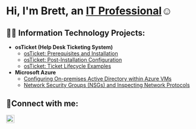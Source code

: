 <h1>Hi, I'm Brett, an <a href="www.linkedin.com/in/brett-easton">IT Professional</a>☺</h1>

<h2>👨‍💻 Information Technology Projects:</h2>

- <b>osTicket (Help Desk Ticketing System)</b>
  - [osTicket: Prerequisites and Installation](https://github.com/beaston15/osticket-prereqs)
  - [osTicket: Post-Installation Configuration](https://github.com/beaston15/post-install-config)
  - [osTicket: Ticket Lifecycle Examples](https://github.com/beaston15/ticket-lifecycle)
- <b>Microsoft Azure</b>
  - [Configuring On-premises Active Directory within Azure VMs](https://github.com/beaston15/configure-ad)
  - [Network Security Groups (NSGs) and Inspecting Network Protocols](https://github.com/beaston15/azure-network-protocols)

<h2>🤳Connect with me:</h2>

[<img align="left" alt="Josh | LinkedIn" width="22px" src="https://cdn.jsdelivr.net/npm/simple-icons@v3/icons/linkedin.svg" />][linkedin]

[linkedin]: www.linkedin.com/in/brett-easton

